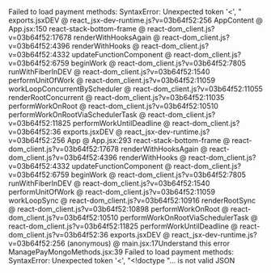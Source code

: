 Failed to load payment methods: SyntaxError: Unexpected token '<', "<!doctype "... is not valid JSON
loadPaymentMethods @ ManagePayMongoMethods.jsx:39
await in loadPaymentMethods
(anonymous) @ ManagePayMongoMethods.jsx:23
react-stack-bottom-frame @ react-dom_client.js?v=03b64f52:17732
runWithFiberInDEV @ react-dom_client.js?v=03b64f52:1540
commitHookEffectListMount @ react-dom_client.js?v=03b64f52:8616
commitHookPassiveMountEffects @ react-dom_client.js?v=03b64f52:8674
commitPassiveMountOnFiber @ react-dom_client.js?v=03b64f52:10065
recursivelyTraversePassiveMountEffects @ react-dom_client.js?v=03b64f52:10046
commitPassiveMountOnFiber @ react-dom_client.js?v=03b64f52:10059
recursivelyTraversePassiveMountEffects @ react-dom_client.js?v=03b64f52:10046
commitPassiveMountOnFiber @ react-dom_client.js?v=03b64f52:10162
recursivelyTraversePassiveMountEffects @ react-dom_client.js?v=03b64f52:10046
commitPassiveMountOnFiber @ react-dom_client.js?v=03b64f52:10059
recursivelyTraversePassiveMountEffects @ react-dom_client.js?v=03b64f52:10046
commitPassiveMountOnFiber @ react-dom_client.js?v=03b64f52:10059
recursivelyTraversePassiveMountEffects @ react-dom_client.js?v=03b64f52:10046
commitPassiveMountOnFiber @ react-dom_client.js?v=03b64f52:10162
recursivelyTraversePassiveMountEffects @ react-dom_client.js?v=03b64f52:10046
commitPassiveMountOnFiber @ react-dom_client.js?v=03b64f52:10162
recursivelyTraversePassiveMountEffects @ react-dom_client.js?v=03b64f52:10046
commitPassiveMountOnFiber @ react-dom_client.js?v=03b64f52:10059
recursivelyTraversePassiveMountEffects @ react-dom_client.js?v=03b64f52:10046
commitPassiveMountOnFiber @ react-dom_client.js?v=03b64f52:10059
recursivelyTraversePassiveMountEffects @ react-dom_client.js?v=03b64f52:10046
commitPassiveMountOnFiber @ react-dom_client.js?v=03b64f52:10162
recursivelyTraversePassiveMountEffects @ react-dom_client.js?v=03b64f52:10046
commitPassiveMountOnFiber @ react-dom_client.js?v=03b64f52:10162
recursivelyTraversePassiveMountEffects @ react-dom_client.js?v=03b64f52:10046
commitPassiveMountOnFiber @ react-dom_client.js?v=03b64f52:10059
recursivelyTraversePassiveMountEffects @ react-dom_client.js?v=03b64f52:10046
commitPassiveMountOnFiber @ react-dom_client.js?v=03b64f52:10059
recursivelyTraversePassiveMountEffects @ react-dom_client.js?v=03b64f52:10046
commitPassiveMountOnFiber @ react-dom_client.js?v=03b64f52:10059
recursivelyTraversePassiveMountEffects @ react-dom_client.js?v=03b64f52:10046
commitPassiveMountOnFiber @ react-dom_client.js?v=03b64f52:10162
recursivelyTraversePassiveMountEffects @ react-dom_client.js?v=03b64f52:10046
commitPassiveMountOnFiber @ react-dom_client.js?v=03b64f52:10059
recursivelyTraversePassiveMountEffects @ react-dom_client.js?v=03b64f52:10046
commitPassiveMountOnFiber @ react-dom_client.js?v=03b64f52:10162
recursivelyTraversePassiveMountEffects @ react-dom_client.js?v=03b64f52:10046
commitPassiveMountOnFiber @ react-dom_client.js?v=03b64f52:10059
recursivelyTraversePassiveMountEffects @ react-dom_client.js?v=03b64f52:10046
commitPassiveMountOnFiber @ react-dom_client.js?v=03b64f52:10162
recursivelyTraversePassiveMountEffects @ react-dom_client.js?v=03b64f52:10046
commitPassiveMountOnFiber @ react-dom_client.js?v=03b64f52:10059
recursivelyTraversePassiveMountEffects @ react-dom_client.js?v=03b64f52:10046
commitPassiveMountOnFiber @ react-dom_client.js?v=03b64f52:10162
recursivelyTraversePassiveMountEffects @ react-dom_client.js?v=03b64f52:10046
commitPassiveMountOnFiber @ react-dom_client.js?v=03b64f52:10077
flushPassiveEffects @ react-dom_client.js?v=03b64f52:11498
(anonymous) @ react-dom_client.js?v=03b64f52:11255
performWorkUntilDeadline @ react-dom_client.js?v=03b64f52:36
<ManagePayMongoMethods>
exports.jsxDEV @ react_jsx-dev-runtime.js?v=03b64f52:256
AppContent @ App.jsx:150
react-stack-bottom-frame @ react-dom_client.js?v=03b64f52:17678
renderWithHooksAgain @ react-dom_client.js?v=03b64f52:4396
renderWithHooks @ react-dom_client.js?v=03b64f52:4332
updateFunctionComponent @ react-dom_client.js?v=03b64f52:6759
beginWork @ react-dom_client.js?v=03b64f52:7805
runWithFiberInDEV @ react-dom_client.js?v=03b64f52:1540
performUnitOfWork @ react-dom_client.js?v=03b64f52:11059
workLoopConcurrentByScheduler @ react-dom_client.js?v=03b64f52:11055
renderRootConcurrent @ react-dom_client.js?v=03b64f52:11035
performWorkOnRoot @ react-dom_client.js?v=03b64f52:10510
performWorkOnRootViaSchedulerTask @ react-dom_client.js?v=03b64f52:11825
performWorkUntilDeadline @ react-dom_client.js?v=03b64f52:36
<AppContent>
exports.jsxDEV @ react_jsx-dev-runtime.js?v=03b64f52:256
App @ App.jsx:293
react-stack-bottom-frame @ react-dom_client.js?v=03b64f52:17678
renderWithHooksAgain @ react-dom_client.js?v=03b64f52:4396
renderWithHooks @ react-dom_client.js?v=03b64f52:4332
updateFunctionComponent @ react-dom_client.js?v=03b64f52:6759
beginWork @ react-dom_client.js?v=03b64f52:7805
runWithFiberInDEV @ react-dom_client.js?v=03b64f52:1540
performUnitOfWork @ react-dom_client.js?v=03b64f52:11059
workLoopSync @ react-dom_client.js?v=03b64f52:10916
renderRootSync @ react-dom_client.js?v=03b64f52:10898
performWorkOnRoot @ react-dom_client.js?v=03b64f52:10510
performWorkOnRootViaSchedulerTask @ react-dom_client.js?v=03b64f52:11825
performWorkUntilDeadline @ react-dom_client.js?v=03b64f52:36
<App>
exports.jsxDEV @ react_jsx-dev-runtime.js?v=03b64f52:256
(anonymous) @ main.jsx:17Understand this error
ManagePayMongoMethods.jsx:39 Failed to load payment methods: SyntaxError: Unexpected token '<', "<!doctype "... is not valid JSON